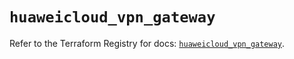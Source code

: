 # `huaweicloud_vpn_gateway`

Refer to the Terraform Registry for docs: [`huaweicloud_vpn_gateway`](https://registry.terraform.io/providers/huaweicloud/huaweicloud/1.71.1/docs/resources/vpn_gateway).
